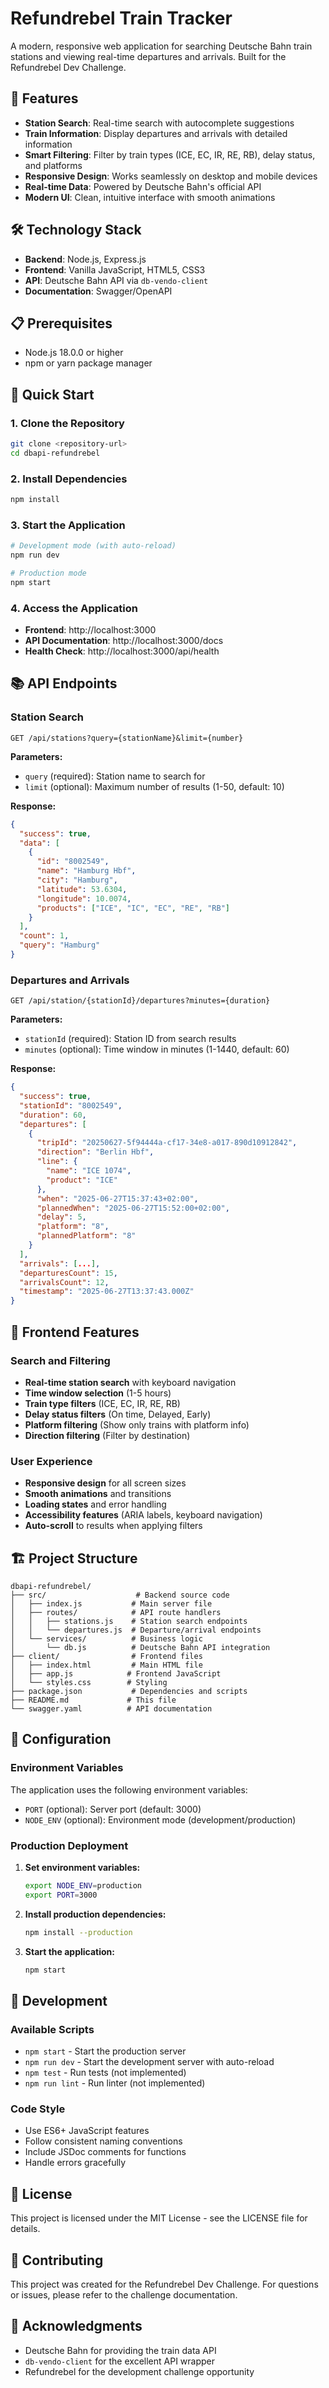 # Refundrebel Train Tracker

A modern, responsive web application for searching Deutsche Bahn train stations and viewing real-time departures and arrivals. Built for the Refundrebel Dev Challenge.

## 🚀 Features

- **Station Search**: Real-time search with autocomplete suggestions
- **Train Information**: Display departures and arrivals with detailed information
- **Smart Filtering**: Filter by train types (ICE, EC, IR, RE, RB), delay status, and platforms
- **Responsive Design**: Works seamlessly on desktop and mobile devices
- **Real-time Data**: Powered by Deutsche Bahn's official API
- **Modern UI**: Clean, intuitive interface with smooth animations

## 🛠️ Technology Stack

- **Backend**: Node.js, Express.js
- **Frontend**: Vanilla JavaScript, HTML5, CSS3
- **API**: Deutsche Bahn API via `db-vendo-client`
- **Documentation**: Swagger/OpenAPI

## 📋 Prerequisites

- Node.js 18.0.0 or higher
- npm or yarn package manager

## 🚀 Quick Start

### 1. Clone the Repository

```bash
git clone <repository-url>
cd dbapi-refundrebel
```

### 2. Install Dependencies

```bash
npm install
```

### 3. Start the Application

```bash
# Development mode (with auto-reload)
npm run dev

# Production mode
npm start
```

### 4. Access the Application

- **Frontend**: http://localhost:3000
- **API Documentation**: http://localhost:3000/docs
- **Health Check**: http://localhost:3000/api/health

## 📚 API Endpoints

### Station Search
```
GET /api/stations?query={stationName}&limit={number}
```

**Parameters:**
- `query` (required): Station name to search for
- `limit` (optional): Maximum number of results (1-50, default: 10)

**Response:**
```json
{
  "success": true,
  "data": [
    {
      "id": "8002549",
      "name": "Hamburg Hbf",
      "city": "Hamburg",
      "latitude": 53.6304,
      "longitude": 10.0074,
      "products": ["ICE", "IC", "EC", "RE", "RB"]
    }
  ],
  "count": 1,
  "query": "Hamburg"
}
```

### Departures and Arrivals
```
GET /api/station/{stationId}/departures?minutes={duration}
```

**Parameters:**
- `stationId` (required): Station ID from search results
- `minutes` (optional): Time window in minutes (1-1440, default: 60)

**Response:**
```json
{
  "success": true,
  "stationId": "8002549",
  "duration": 60,
  "departures": [
    {
      "tripId": "20250627-5f94444a-cf17-34e8-a017-890d10912842",
      "direction": "Berlin Hbf",
      "line": {
        "name": "ICE 1074",
        "product": "ICE"
      },
      "when": "2025-06-27T15:37:43+02:00",
      "plannedWhen": "2025-06-27T15:52:00+02:00",
      "delay": 5,
      "platform": "8",
      "plannedPlatform": "8"
    }
  ],
  "arrivals": [...],
  "departuresCount": 15,
  "arrivalsCount": 12,
  "timestamp": "2025-06-27T13:37:43.000Z"
}
```

## 🎨 Frontend Features

### Search and Filtering
- **Real-time station search** with keyboard navigation
- **Time window selection** (1-5 hours)
- **Train type filters** (ICE, EC, IR, RE, RB)
- **Delay status filters** (On time, Delayed, Early)
- **Platform filtering** (Show only trains with platform info)
- **Direction filtering** (Filter by destination)

### User Experience
- **Responsive design** for all screen sizes
- **Smooth animations** and transitions
- **Loading states** and error handling
- **Accessibility features** (ARIA labels, keyboard navigation)
- **Auto-scroll** to results when applying filters

## 🏗️ Project Structure

```
dbapi-refundrebel/
├── src/                    # Backend source code
│   ├── index.js           # Main server file
│   ├── routes/            # API route handlers
│   │   ├── stations.js    # Station search endpoints
│   │   └── departures.js  # Departure/arrival endpoints
│   └── services/          # Business logic
│       └── db.js          # Deutsche Bahn API integration
├── client/                # Frontend files
│   ├── index.html         # Main HTML file
│   ├── app.js            # Frontend JavaScript
│   └── styles.css        # Styling
├── package.json           # Dependencies and scripts
├── README.md             # This file
└── swagger.yaml          # API documentation
```

## 🔧 Configuration

### Environment Variables

The application uses the following environment variables:

- `PORT` (optional): Server port (default: 3000)
- `NODE_ENV` (optional): Environment mode (development/production)

### Production Deployment

1. **Set environment variables:**
   ```bash
   export NODE_ENV=production
   export PORT=3000
   ```

2. **Install production dependencies:**
   ```bash
   npm install --production
   ```

3. **Start the application:**
   ```bash
   npm start
   ```

## 🧪 Development

### Available Scripts

- `npm start` - Start the production server
- `npm run dev` - Start the development server with auto-reload
- `npm test` - Run tests (not implemented)
- `npm run lint` - Run linter (not implemented)

### Code Style

- Use ES6+ JavaScript features
- Follow consistent naming conventions
- Include JSDoc comments for functions
- Handle errors gracefully

## 📄 License

This project is licensed under the MIT License - see the LICENSE file for details.

## 🤝 Contributing

This project was created for the Refundrebel Dev Challenge. For questions or issues, please refer to the challenge documentation.

## 🙏 Acknowledgments

- Deutsche Bahn for providing the train data API
- `db-vendo-client` for the excellent API wrapper
- Refundrebel for the development challenge opportunity

